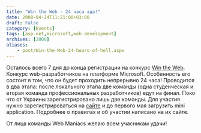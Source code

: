 ```yaml
---
title: "Win the Web - 24 часа ада!"
date: 2008-04-24T11:21:00+03:00
draft: False
category: [Events]
tags: [asp.net,microsoft,web development]
archives: [2008]
aliases:
    - post/Win-the-Web-24-hours-of-hell.aspx
---
```




Осталоcь всего 7 дня до конца регистрации на конкурс [Win the Web](http://mswtw.com). Конкурс web-разработчиков на платформе Microsoft. Особенность его состоит в том, что он будет проходить непрерывно 24 часа! Проводится в два этапа: после локального этапа две команды (одна студенческая и вторая команда профессиональных разработчиков) едут на финал. Поко что от Украины зарегистрировано лишь две команды. Для участия нужно зарегистрироваться на [сайте](http://mswtw.com/) и до первого мая загрузить mini application. Подробнее о правилах и об участии написано на их сайте. 



От лица команды Web Maniacs желаю всем учасникам удачи!


